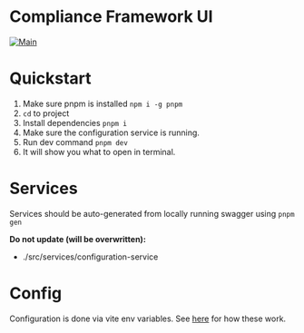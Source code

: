 # Compliance Framework UI

[![Main](https://github.com/compliance-framework/portal/actions/workflows/main.yml/badge.svg)](https://github.com/compliance-framework/portal/actions/workflows/main.yml)

# Quickstart

1. Make sure pnpm is installed `npm i -g pnpm`
2. `cd` to project
3. Install dependencies `pnpm i`
4. Make sure the configuration service is running.
5. Run dev command `pnpm dev`
6. It will show you what to open in terminal.

# Services

Services should be auto-generated from locally running swagger using `pnpm gen`

**Do not update (will be overwritten):**

- ./src/services/configuration-service

# Config

Configuration is done via vite env variables. See [here](https://vitejs.dev/guide/env-and-mode.html) for how these work.

